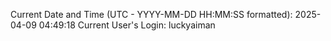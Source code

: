Current Date and Time (UTC - YYYY-MM-DD HH:MM:SS formatted): 2025-04-09 04:49:18
Current User's Login: luckyaiman

